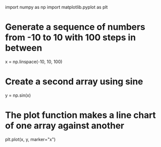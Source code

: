 import numpy as np
import matplotlib.pyplot as plt
# Generate a sequence of numbers from -10 to 10 with 100 steps in between
x = np.linspace(-10, 10, 100)
# Create a second array using sine
y = np.sin(x)
# The plot function makes a line chart of one array against another
plt.plot(x, y, marker="x")



